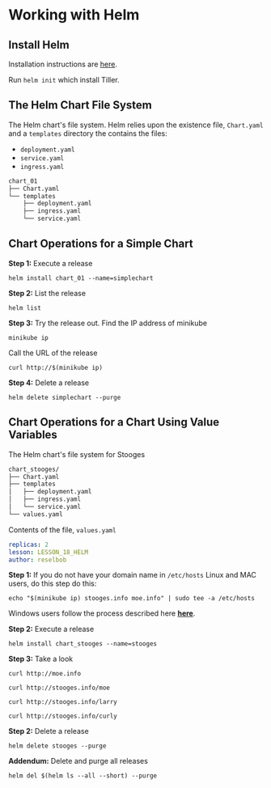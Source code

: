 # Working with Helm

## Install Helm

Installation instructions are [here](https://helm.sh/docs/using_helm/#installing-helm).

Run `helm init` which install Tiller.

## The Helm Chart File System

The Helm chart's file system. Helm relies upon the existence file, `Chart.yaml` and
a `templates` directory the contains the files:

* `deployment.yaml`
* `service.yaml`
* `ingress.yaml`



```bash
chart_01
├── Chart.yaml
└── templates
    ├── deployment.yaml
    ├── ingress.yaml
    └── service.yaml

```

## Chart Operations for a Simple Chart

**Step 1:** Execute a release

`helm install chart_01 --name=simplechart`

**Step 2:** List the release

`helm list`

**Step 3:** Try the release out. Find the IP address of minikube

`minikube ip`

Call the URL of the release

`curl http://$(minikube ip)`

**Step 4:** Delete a release

`helm delete simplechart --purge`



## Chart Operations for a Chart Using Value Variables

The Helm chart's file system for Stooges

```bash
chart_stooges/
├── Chart.yaml
├── templates
│   ├── deployment.yaml
│   ├── ingress.yaml
│   └── service.yaml
└── values.yaml
```

Contents of the file, `values.yaml`

```yaml
replicas: 2
lesson: LESSON_18_HELM
author: reselbob
```

**Step 1:** If you do not have your domain name in `/etc/hosts` Linux and MAC users, do this step do this:

`echo "$(minikube ip) stooges.info moe.info" | sudo tee -a /etc/hosts`

Windows users follow the process described here **[here](https://www.addictivetips.com/windows-tips/modify-the-hosts-file-on-windows-10/)**.

**Step 2:** Execute a release 

`helm install chart_stooges --name=stooges`

**Step 3:** Take a look

`curl http://moe.info`

`curl http://stooges.info/moe`

`curl http://stooges.info/larry`

`curl http://stooges.info/curly`

**Step 2:** Delete a release

`helm delete stooges --purge`


**Addendum:** Delete and purge all releases

`helm del $(helm ls --all --short) --purge`
